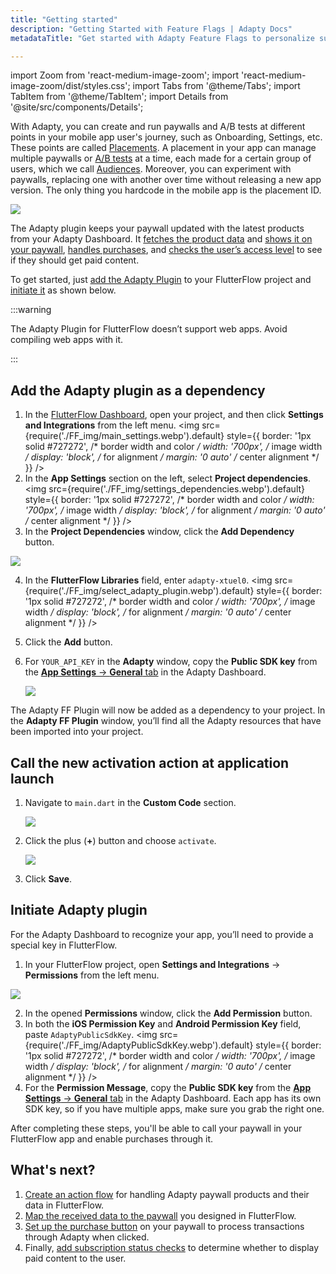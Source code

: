 ```yaml
---
title: "Getting started"
description: "Getting Started with Feature Flags | Adapty Docs"
metadataTitle: "Get started with Adapty Feature Flags to personalize subscription flows."

---
```


import Zoom from 'react-medium-image-zoom';
import 'react-medium-image-zoom/dist/styles.css';
import Tabs from '@theme/Tabs';
import TabItem from '@theme/TabItem'; 
import Details from '@site/src/components/Details';

With Adapty, you can create and run paywalls and A/B tests at different points in your mobile app user's journey, such as Onboarding, Settings, etc. These points are called [Placements](placements). A placement in your app can manage multiple paywalls or [A/B tests](ab-tests) at a time, each made for a certain group of users, which we call [Audiences](audience). Moreover, you can experiment with paywalls, replacing one with another over time without releasing a new app version. The only thing you hardcode in the mobile app is the placement ID.

<Zoom>
  <img src={require('./img/audience.jpg').default}
  style={{
    border: '1px solid #727272', /* border width and color */
    width: '700px', /* image width */
    display: 'block', /* for alignment */
    margin: '0 auto' /* center alignment */
  }}
/>
</Zoom>

The Adapty plugin keeps your paywall updated with the latest products from your Adapty Dashboard. It [fetches the product data](ff-action-flow) and [shows it on your paywall](ff-add-variables-to-paywalls), [handles purchases](ff-make-purchase), and [checks the user’s access level](ff-check-subscription-status) to see if they should get paid content.

To get started, just [add the Adapty Plugin](ff-getting-started#add-the-adapty-plugin-as-a-dependency) to your FlutterFlow project and [initiate it](ff-getting-started#initiate-adapty-plugin) as shown below.

:::warning

The Adapty Plugin for FlutterFlow doesn’t support web apps. Avoid compiling web apps with it.

:::

## Add the Adapty plugin as a dependency

1. In the [FlutterFlow Dashboard](https://app.flutterflow.io/dashboard), open your project, and then click **Settings and Integrations** from the left menu.
   <Zoom>
     <img src={require('./FF_img/main_settings.webp').default}
     style={{
    border: '1px solid #727272', /* border width and color */
    width: '700px', /* image width */
    display: 'block', /* for alignment */
    margin: '0 auto' /* center alignment */
     }}
   />
   </Zoom>
2. In the **App Settings** section on the left, select **Project dependencies**.
   <Zoom>
     <img src={require('./FF_img/settings_dependencies.webp').default}
     style={{
    border: '1px solid #727272', /* border width and color */
    width: '700px', /* image width */
    display: 'block', /* for alignment */
    margin: '0 auto' /* center alignment */
     }}
   />
   </Zoom>
3. In the **Project Dependencies** window, click the **Add Dependency** button.

<Zoom>
  <img src={require('./FF_img/add-dependency.webp').default}
  style={{
    border: '1px solid #727272', /* border width and color */
    width: '700px', /* image width */
    display: 'block', /* for alignment */
    margin: '0 auto' /* center alignment */
  }}
/>
</Zoom>

4. In the **FlutterFlow Libraries** field, enter `adapty-xtuel0`.
   <Zoom>
     <img src={require('./FF_img/select_adapty_plugin.webp').default}
     style={{
    border: '1px solid #727272', /* border width and color */
    width: '700px', /* image width */
    display: 'block', /* for alignment */
    margin: '0 auto' /* center alignment */
     }}
   />
   </Zoom>

5. Click the **Add** button.

6. For  `YOUR_API_KEY` in the **Adapty** window, copy the **Public SDK key** from the [**App Settings** -> **General** tab](https://app.adapty.io/settings/general) in the Adapty Dashboard.

   <Zoom>
     <img src={require('./FF_img/adaptyapikey.webp').default}
     style={{
    border: '1px solid #727272', /* border width and color */
    width: '700px', /* image width */
    display: 'block', /* for alignment */
    margin: '0 auto' /* center alignment */
     }}
   />
   </Zoom>

The Adapty FF Plugin will now be added as a dependency to your project. In the **Adapty FF Plugin** window, you’ll find all the Adapty resources that have been imported into your project.

## Call the new activation action at application launch

1. Navigate to `main.dart` in the **Custom Code** section.

   <Zoom>
     <img src={require('./FF_img/dartmain.webp').default}
     style={{
       border: '1px solid #727272', /* border width and color */
       width: '700px', /* image width */
       display: 'block', /* for alignment */
       margin: '0 auto' /* center alignment */
     }}
   />
   </Zoom>

2. Click the plus (**+**) button and choose `activate`.

   <Zoom>
     <img src={require('./FF_img/activate.webp').default}
     style={{
       border: '1px solid #727272', /* border width and color */
       width: '700px', /* image width */
       display: 'block', /* for alignment */
       margin: '0 auto' /* center alignment */
     }}
   />
   </Zoom>

3. Click **Save**.

## Initiate Adapty plugin

For the Adapty Dashboard to recognize your app, you’ll need to provide a special key in FlutterFlow.

1. In your FlutterFlow project, open **Settings and Integrations** -> **Permissions** from the left menu.

<Zoom>
  <img src={require('./FF_img/initiate.webp').default}
  style={{
    border: '1px solid #727272', /* border width and color */
    width: '700px', /* image width */
    display: 'block', /* for alignment */
    margin: '0 auto' /* center alignment */
  }}
/>
</Zoom>

2. In the opened **Permissions** window, click the **Add Permission** button.
3. In both the **iOS Permission Key** and **Android Permission Key** field, paste `AdaptyPublicSdkKey`.
   <Zoom>
     <img src={require('./FF_img/AdaptyPublicSdkKey.webp').default}
     style={{
    border: '1px solid #727272', /* border width and color */
    width: '700px', /* image width */
    display: 'block', /* for alignment */
    margin: '0 auto' /* center alignment */
     }}
   />
   </Zoom>
4. For the **Permission Message**, copy the **Public SDK key** from the [**App Settings** -> **General** tab](https://app.adapty.io/settings/general) in the Adapty Dashboard. Each app has its own SDK key, so if you have multiple apps, make sure you grab the right one. 

After completing these steps, you'll be able to call your paywall in your FlutterFlow app and enable purchases through it.

## What's next? 

1. [Create an action flow](ff-action-flow) for handling Adapty paywall products and their data in FlutterFlow.
2. [Map the received data to the paywall](ff-add-variables-to-paywalls) you designed in FlutterFlow.
3. [Set up the purchase button](ff-make-purchase) on your paywall to process transactions through Adapty when clicked.
4. Finally, [add subscription status checks](ff-check-subscription-status) to determine whether to display paid content to the user.